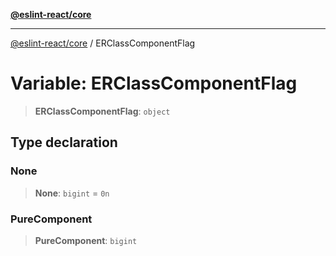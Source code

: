 [**@eslint-react/core**](../README.md)

***

[@eslint-react/core](../README.md) / ERClassComponentFlag

# Variable: ERClassComponentFlag

> **ERClassComponentFlag**: `object`

## Type declaration

### None

> **None**: `bigint` = `0n`

### PureComponent

> **PureComponent**: `bigint`
